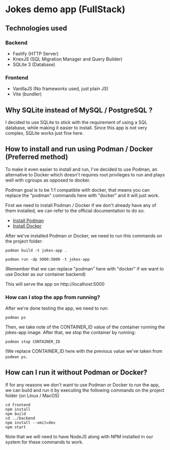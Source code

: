 # Jokes demo app (FullStack)
## Technologies used
### Backend
* Fastify (HTTP Server)
* KnexJS (SQL Migration Manager and Query Builder)
* SQLite 3 (Database)
### Frontend
* VanillaJS (No frameworks used, just plain JS)
* Vite (bundler)

## Why SQLite instead of MySQL / PostgreSQL ?
I decided to use SQLite to stick with the requirement of using a SQL database, while making it easier to install. Since this app is not very complex, SQLite works just fine here.

## How to install and run using Podman / Docker (Preferred method)
To make it even easier to install and run, I've decided to use Podman, an alternative to Docker which doesn't requires root privileges to run and plays well with cgroups as opposed to docker.

Podman goal is to be 1:1 compatible with docker, that means you can replace the "podman" commands here with "docker" and it will just work.

First we need to install Podman / Docker if we don't already have any of them installed, we can refer to the official documentation to do so:
* [Install Podman](https://podman.io/getting-started/installation.html)
* [Install Docker](https://docs.docker.com/engine/install/)

After we've installed Podman or Docker, we need to run this commands on the project folder:

`podman build -t jokes-app .`

`podman run -dp 5000:5000 -t jokes-app`

(Remember that we can replace "podman" here with "docker" if we want to use Docker as our container backend)

This will serve the app on http://localhost:5000
### How can I stop the app from running?
After we're done testing the app, we need to run:

`podman ps`

Then, we take note of the CONTAINER_ID value of the container running the jokes-app image. After that, we stop the container by running:

`podman stop CONTAINER_ID`

(We replace CONTAINER_ID here with the previous value we've taken from `podman ps`.

## How can I run it without Podman or Docker?
If for any reasons we don't want to use Podman or Docker to run the app, we can build and run it by executing the following commands on the project folder (on Linux / MacOS)
```
cd frontend
npm install
npm build
cd ../backend
npm install --omit=dev
npm start
```
Note that we will need to have NodeJS along with NPM installed in our system for these commands to work.
